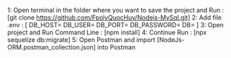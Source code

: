 1: Open terminal in the folder where you want to save the project and Run :  [git clone https://github.com/FpolyQuocHuy/Nodejs-MySql.git]
2: Add file .env : [
        DB_HOST=
        DB_USER=
        DB_PORT=
        DB_PASSWORD=
        DB=
]
3: Open project and Run Command Line : [npm install]
4: Continue Run : [npx sequelize db:migrate]
5: Open Postman and import [NodeJs-ORM.postman_collection.json] into Postman

